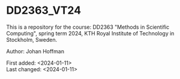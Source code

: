 # DD2363_VT24
This is a repository for the course:
DD2363 "Methods in Scientific Computing", spring term 2024, 
KTH Royal Institute of Technology in Stockholm, Sweden. 
   
Author: Johan Hoffman
  
First added:  <2024-01-11>   
Last changed: <2024-01-11>

